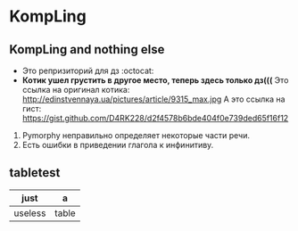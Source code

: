 # KompLing
## KompLing and nothing else
* Это репризиторий для дз :octocat:
* **Котик ушел грустить в другое место, теперь здесь только дз(((**
Это ссылка на оригинал котика: http://edinstvennaya.ua/pictures/article/9315_max.jpg
А это ссылка на гист: https://gist.github.com/D4RK228/d2f4578b6bde404f0e739ded65f16f12
1. Pymorphy неправильно определяет некоторые части речи.
2. Есть ошибки в приведении глагола к инфинитиву.

## tabletest

| just  | a     |
|-------|-------|
|useless| table |

